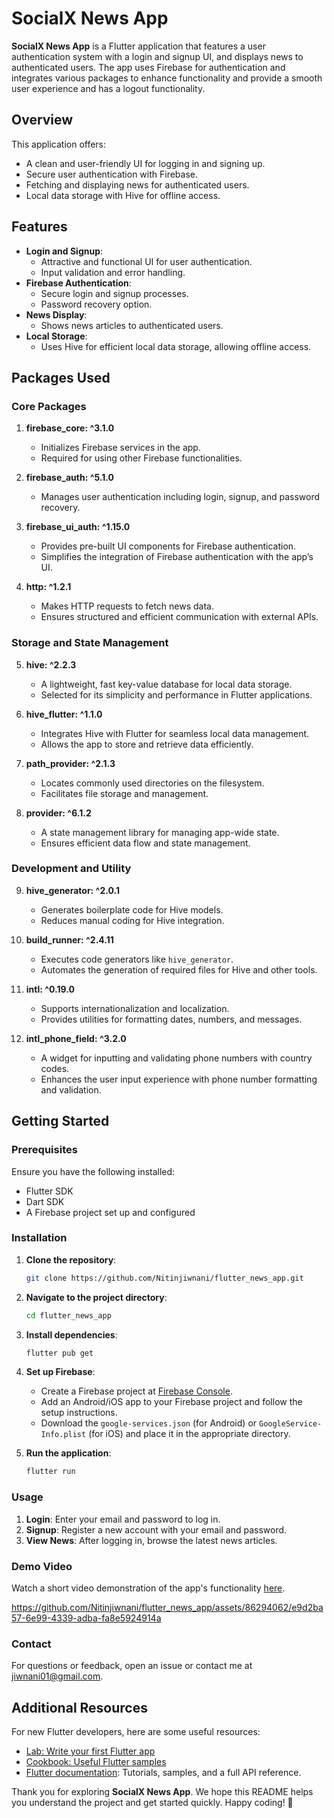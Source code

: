 # SocialX News App

**SocialX News App** is a Flutter application that features a user authentication system with a login and signup UI, and displays news to authenticated users. The app uses Firebase for authentication and integrates various packages to enhance functionality and provide a smooth user experience and has a logout functionality.

## Overview

This application offers:

- A clean and user-friendly UI for logging in and signing up.
- Secure user authentication with Firebase.
- Fetching and displaying news for authenticated users.
- Local data storage with Hive for offline access.

## Features

- **Login and Signup**:
  - Attractive and functional UI for user authentication.
  - Input validation and error handling.
- **Firebase Authentication**:
  - Secure login and signup processes.
  - Password recovery option.
- **News Display**:
  - Shows news articles to authenticated users.
- **Local Storage**:
  - Uses Hive for efficient local data storage, allowing offline access.

## Packages Used

### Core Packages

1. **firebase_core: ^3.1.0**
   - Initializes Firebase services in the app.
   - Required for using other Firebase functionalities.

2. **firebase_auth: ^5.1.0**
   - Manages user authentication including login, signup, and password recovery.

3. **firebase_ui_auth: ^1.15.0**
   - Provides pre-built UI components for Firebase authentication.
   - Simplifies the integration of Firebase authentication with the app’s UI.

4. **http: ^1.2.1**
   - Makes HTTP requests to fetch news data.
   - Ensures structured and efficient communication with external APIs.

### Storage and State Management

5. **hive: ^2.2.3**
   - A lightweight, fast key-value database for local data storage.
   - Selected for its simplicity and performance in Flutter applications.

6. **hive_flutter: ^1.1.0**
   - Integrates Hive with Flutter for seamless local data management.
   - Allows the app to store and retrieve data efficiently.

7. **path_provider: ^2.1.3**
   - Locates commonly used directories on the filesystem.
   - Facilitates file storage and management.

8. **provider: ^6.1.2**
   - A state management library for managing app-wide state.
   - Ensures efficient data flow and state management.

### Development and Utility

9. **hive_generator: ^2.0.1**
    - Generates boilerplate code for Hive models.
    - Reduces manual coding for Hive integration.

10. **build_runner: ^2.4.11**
    - Executes code generators like `hive_generator`.
    - Automates the generation of required files for Hive and other tools.

11. **intl: ^0.19.0**
    - Supports internationalization and localization.
    - Provides utilities for formatting dates, numbers, and messages.

12. **intl_phone_field: ^3.2.0**
    - A widget for inputting and validating phone numbers with country codes.
    - Enhances the user input experience with phone number formatting and validation.

## Getting Started

### Prerequisites

Ensure you have the following installed:

- Flutter SDK
- Dart SDK
- A Firebase project set up and configured

### Installation

1. **Clone the repository**:
    ```bash
    git clone https://github.com/Nitinjiwnani/flutter_news_app.git
    ```

2. **Navigate to the project directory**:
    ```bash
    cd flutter_news_app
    ```

3. **Install dependencies**:
    ```bash
    flutter pub get
    ```

4. **Set up Firebase**:
    - Create a Firebase project at [Firebase Console](https://console.firebase.google.com/).
    - Add an Android/iOS app to your Firebase project and follow the setup instructions.
    - Download the `google-services.json` (for Android) or `GoogleService-Info.plist` (for iOS) and place it in the appropriate directory.

5. **Run the application**:
    ```bash
    flutter run
    ```

### Usage

1. **Login**: Enter your email and password to log in.
2. **Signup**: Register a new account with your email and password.
3. **View News**: After logging in, browse the latest news articles.

### Demo Video

Watch a short video demonstration of the app's functionality [here](https://github.com/Nitinjiwnani/flutter_news_app).


https://github.com/Nitinjiwnani/flutter_news_app/assets/86294062/e9d2ba57-6e99-4339-adba-fa8e5924914a






### Contact

For questions or feedback, open an issue or contact me at [jiwnani01@gmail.com](mailto:jiwnani01@gmail.com).

## Additional Resources

For new Flutter developers, here are some useful resources:

- [Lab: Write your first Flutter app](https://docs.flutter.dev/get-started/codelab)
- [Cookbook: Useful Flutter samples](https://docs.flutter.dev/cookbook)
- [Flutter documentation](https://docs.flutter.dev/): Tutorials, samples, and a full API reference.

Thank you for exploring **SocialX News App**. We hope this README helps you understand the project and get started quickly. Happy coding! 🚀


